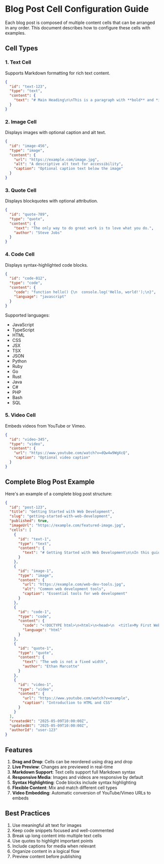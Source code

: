# Blog Post Cell Configuration Guide

Each blog post is composed of multiple content cells that can be arranged in any order. This document describes how to configure these cells with examples.

## Cell Types

### 1. Text Cell

Supports Markdown formatting for rich text content.

```json
{
  "id": "text-123",
  "type": "text",
  "content": {
    "text": "# Main Heading\n\nThis is a paragraph with **bold** and *italic* text.\n\n- List item 1\n- List item 2"
  }
}
```

### 2. Image Cell

Displays images with optional caption and alt text.

```json
{
  "id": "image-456",
  "type": "image",
  "content": {
    "url": "https://example.com/image.jpg",
    "alt": "A descriptive alt text for accessibility",
    "caption": "Optional caption text below the image"
  }
}
```

### 3. Quote Cell

Displays blockquotes with optional attribution.

```json
{
  "id": "quote-789",
  "type": "quote",
  "content": {
    "text": "The only way to do great work is to love what you do.",
    "author": "Steve Jobs"
  }
}
```

### 4. Code Cell

Displays syntax-highlighted code blocks.

```json
{
  "id": "code-012",
  "type": "code",
  "content": {
    "code": "function hello() {\n  console.log('Hello, world!');\n}",
    "language": "javascript"
  }
}
```

Supported languages:

- JavaScript
- TypeScript
- HTML
- CSS
- JSX
- TSX
- JSON
- Python
- Ruby
- Go
- Rust
- Java
- C#
- PHP
- Bash
- SQL

### 5. Video Cell

Embeds videos from YouTube or Vimeo.

```json
{
  "id": "video-345",
  "type": "video",
  "content": {
    "url": "https://www.youtube.com/watch?v=dQw4w9WgXcQ",
    "caption": "Optional video caption"
  }
}
```

## Complete Blog Post Example

Here's an example of a complete blog post structure:

```json
{
  "id": "post-123",
  "title": "Getting Started with Web Development",
  "slug": "getting-started-with-web-development",
  "published": true,
  "imageUrl": "https://example.com/featured-image.jpg",
  "cells": [
    {
      "id": "text-1",
      "type": "text",
      "content": {
        "text": "# Getting Started with Web Development\n\nIn this guide, we'll explore the basics of web development."
      }
    },
    {
      "id": "image-1",
      "type": "image",
      "content": {
        "url": "https://example.com/web-dev-tools.jpg",
        "alt": "Common web development tools",
        "caption": "Essential tools for web development"
      }
    },
    {
      "id": "code-1",
      "type": "code",
      "content": {
        "code": "<!DOCTYPE html>\n<html>\n<head>\n  <title>My First Webpage</title>\n</head>\n<body>\n  <h1>Hello, World!</h1>\n</body>\n</html>",
        "language": "html"
      }
    },
    {
      "id": "quote-1",
      "type": "quote",
      "content": {
        "text": "The web is not a fixed width",
        "author": "Ethan Marcotte"
      }
    },
    {
      "id": "video-1",
      "type": "video",
      "content": {
        "url": "https://www.youtube.com/watch?v=example",
        "caption": "Introduction to HTML and CSS"
      }
    }
  ],
  "createdAt": "2025-05-09T10:00:00Z",
  "updatedAt": "2025-05-09T10:00:00Z",
  "authorId": "user-123"
}
```

## Features

1. **Drag and Drop**: Cells can be reordered using drag and drop
2. **Live Preview**: Changes are previewed in real-time
3. **Markdown Support**: Text cells support full Markdown syntax
4. **Responsive Media**: Images and videos are responsive by default
5. **Syntax Highlighting**: Code blocks include syntax highlighting
6. **Flexible Content**: Mix and match different cell types
7. **Video Embedding**: Automatic conversion of YouTube/Vimeo URLs to embeds

## Best Practices

1. Use meaningful alt text for images
2. Keep code snippets focused and well-commented
3. Break up long content into multiple text cells
4. Use quotes to highlight important points
5. Include captions for media when relevant
6. Organize content in a logical flow
7. Preview content before publishing
